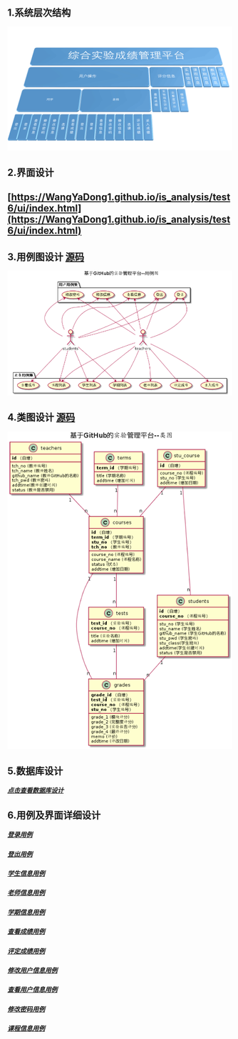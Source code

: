 ## 1.系统层次结构

![系统层次结构图](./系统层次结构图.png)

## 2.界面设计

## [https://WangYaDong1.github.io/is_analysis/test6/ui/index.html](https://WangYaDong1.github.io/is_analysis/test6/ui/index.html) 



## 3.用例图设计  [源码](./src/系统用例源码.puml)

![综合实验平台用例图](./综合实验平台用例图.png)

## 4.类图设计  [源码](./src/系统类图源码.puml)

![综合实验平台类图](./综合实验平台类图.png)

## 5.数据库设计

##### [点击查看数据库设计](./数据库设计.md)

## 6.用例及界面详细设计

##### [登录用例](./用例/登录用例.md)

##### [登出用例](./用例/登出用例.md)

##### [学生信息用例](./用例/学生信息用例.md)

##### [老师信息用例](./用例/老师信息用例.md)

##### [学期信息用例](./用例/学期信息用例.md)

##### [查看成绩用例](./用例/查看成绩用例.md)

##### [评定成绩用例](./用例/评定成绩用例.md)

##### [修改用户信息用例](./用例/修改用户信息用例.md)

##### [查看用户信息用例](./用例/查看用户信息用例.md)

##### [修改密码用例](./用例/修改密码用例.md)

##### [课程信息用例](./用例/课程信息用例.md)